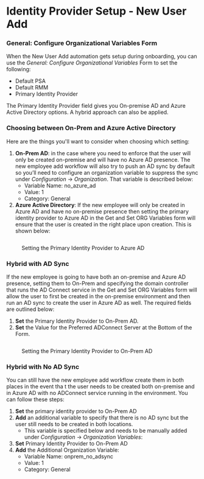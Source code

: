 # Identity Provider Setup - New User Add

### General: Configure Organizational Variables Form

When the New User Add automation gets setup during onboarding, you can use the _General: Configure Organizational Variables_ Form to set the following:

* Default PSA
* Default RMM
* Primary Identity Provider

The Primary Identity Provider field gives you On-premise AD and Azure Active Directory options. A hybrid approach can also be applied.

### Choosing between On-Prem and Azure Active Directory

Here are the things you'll want to consider when choosing which setting:

1. **On-Prem AD**: in the case where you need to enforce that the user will only be created on-premise and will have no Azure AD presence. The new employee add workflow will also try to push an AD sync by default so you’ll need to configure an organization variable to suppress the sync under _Configuration_ → _Organization_. That variable is described below:
   * Variable Name: no\_azure\_ad
   * Value: 1
   * Category: General
2. **Azure Active Directory**: If the new employee will only be created in Azure AD and have no on-premise presence then setting the primary identity provider to Azure AD in the Get and Set ORG Variables form will ensure that the user is created in the right place upon creation. This is shown below:

<figure><img src="../../../.gitbook/assets/primary-on-prem.gif" alt=""><figcaption><p>Setting the Primary Identity Provider to Azure AD</p></figcaption></figure>

### Hybrid with AD Sync

If the new employee is going to have both an on-premise and Azure AD presence, setting them to On-Prem and specifying the domain controller that runs the AD Connect service in the Get and Set ORG Variables form will allow the user to first be created in the on-premise environment and then run an AD sync to create the user in Azure AD as well. The required fields are outlined below:

1. **Set** the Primary Identity Provider to On-Prem AD.
2. **Set** the Value for the Preferred ADConnect Server at the Bottom of the Form.

<figure><img src="../../../.gitbook/assets/adconnect.gif" alt=""><figcaption><p>Setting the Primary Identity Provider to On-Prem AD</p></figcaption></figure>

### Hybrid with No AD Sync

You can still have the new employee add workflow create them in both places in the event tha t the user needs to be created both on-premise and in Azure AD with no ADConnect service running in the environment. You can follow these steps:

1. **Set** the primary identity provider to On-Prem AD
2. **Add** an additional variable to specify that there is no AD sync but the user still needs to be created in both locations.
   * This variable is specified below and needs to be manually added under _Configuration_ → _Organization Variables_:
3. **Set** Primary Identity Provider to On-Prem AD
4. **Add** the Additional Organization Variable:
   * Variable Name: onprem\_no\_adsync
   * Value: 1
   * Category: General
